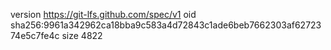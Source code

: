 version https://git-lfs.github.com/spec/v1
oid sha256:9961a342962ca18bba9c583a4d72843c1ade6beb7662303af6272374e5c7fe4c
size 4822
